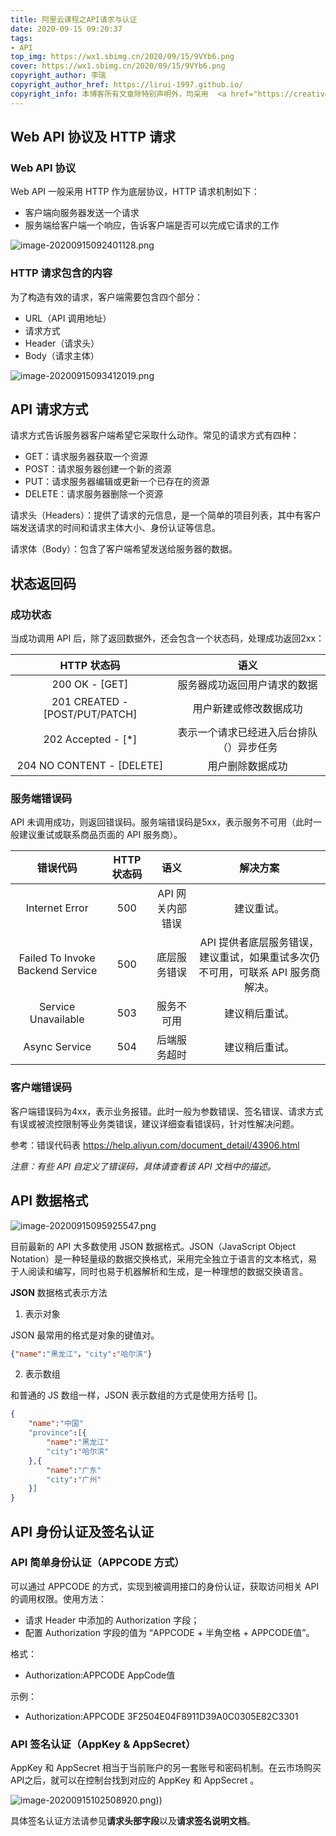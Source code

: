 ```yaml
---
title: 阿里云课程之API请求与认证
date: 2020-09-15 09:20:37
tags:
- API
top_img: https://wx1.sbimg.cn/2020/09/15/9VYb6.png
cover: https://wx1.sbimg.cn/2020/09/15/9VYb6.png
copyright_author: 李瑞
copyright_author_href: https://lirui-1997.github.io/
copyright_info: 本博客所有文章除特别声明外，均采用  <a href="https://creativecommons.org/licenses/by-nc-sa/4.0/">CC BY-NC-SA 4.0 </a> 许可协议。转载请注明出处！
---
```


## Web API 协议及 HTTP 请求

### Web API 协议

Web API 一般采用 HTTP 作为底层协议，HTTP 请求机制如下：
- 客户端向服务器发送一个请求
- 服务端给客户端一个响应，告诉客户端是否可以完成它请求的工作

![image-20200915092401128.png](https://cdn.jsdelivr.net/gh/LiRui-1997/hexo/image/API请求与认证/image-20200915092401128.png)

### HTTP 请求包含的内容

为了构造有效的请求，客户端需要包含四个部分：
- URL（API 调用地址）
- 请求方式
- Header（请求头）
- Body（请求主体）

![image-20200915093412019.png](https://cdn.jsdelivr.net/gh/LiRui-1997/hexo/image/API请求与认证/image-20200915093412019.png)

## API 请求方式

请求方式告诉服务器客户端希望它采取什么动作。常见的请求方式有四种：
- GET：请求服务器获取一个资源
- POST：请求服务器创建一个新的资源
- PUT：请求服务器编辑或更新一个已存在的资源
- DELETE：请求服务器删除一个资源

请求头（Headers）：提供了请求的元信息，是一个简单的项目列表，其中有客户端发送请求的时间和请求主体大小、身份认证等信息。

请求体（Body）：包含了客户端希望发送给服务器的数据。

## 状态返回码

### 成功状态

当成功调用 API 后，除了返回数据外，还会包含一个状态码，处理成功返回2xx：

|          HTTP 状态码           |                   语义                   |
| :----------------------------: | :--------------------------------------: |
|         200 OK - [GET]         |       服务器成功返回用户请求的数据       |
| 201 CREATED - [POST/PUT/PATCH] |          用户新建或修改数据成功          |
|       202 Accepted - [*]       | 表示一个请求已经进入后台排队（）异步任务 |
|   204 NO CONTENT - [DELETE]    |             用户删除数据成功             |

### 服务端错误码

API 未调用成功，则返回错误码。服务端错误码是5xx，表示服务不可用（此时一般建议重试或联系商品页面的 API 服务商）。

|             错误代码             | HTTP 状态码 |       语义       |                           解决方案                           |
| :------------------------------: | :---------: | :--------------: | :----------------------------------------------------------: |
|          Internet Error          |     500     | API 网关内部错误 |                          建议重试。                          |
| Failed To Invoke Backend Service |     500     |   底层服务错误   | API 提供者底层服务错误，建议重试，如果重试多次仍不可用，可联系 API 服务商解决。 |
|       Service Unavailable        |     503     |    服务不可用    |                        建议稍后重试。                        |
|          Async Service           |     504     |   后端服务超时   |                        建议稍后重试。                        |

### 客户端错误码

客户端错误码为4xx，表示业务报错。此时一般为参数错误、签名错误、请求方式有误或被流控限制等业务类错误，建议详细查看错误码，针对性解决问题。

参考：错误代码表 https://help.aliyun.com/document_detail/43906.html

*注意：有些 API 自定义了错误码，具体请查看该 API 文档中的描述。*

## API 数据格式

![image-20200915095925547.png](https://cdn.jsdelivr.net/gh/LiRui-1997/hexo/image/API请求与认证/image-20200915095925547.png)

目前最新的 API 大多数使用 JSON 数据格式。JSON（JavaScript Object Notation）是一种轻量级的数据交换格式，采用完全独立于语言的文本格式，易于人阅读和编写，同时也易于机器解析和生成，是一种理想的数据交换语言。

**JSON** 数据格式表示方法

1. 表示对象

JSON 最常用的格式是对象的键值对。

```JSON
{"name":"黑龙江"，"city":"哈尔滨"}
```

2. 表示数组

和普通的 JS 数组一样，JSON 表示数组的方式是使用方括号 []。
```JSON
{
	"name":"中国"
	"province":[{
		"name":"黑龙江"
		"city":"哈尔滨"
	},{
		"name":"广东"
		"city":"广州"
	}]
}
```

## API 身份认证及签名认证

### API 简单身份认证（APPCODE 方式）

可以通过 APPCODE 的方式，实现到被调用接口的身份认证，获取访问相关 API 的调用权限。使用方法：
- 请求 Header 中添加的 Authorization 字段；
- 配置 Authorization 字段的值为 “APPCODE + 半角空格 + APPCODE值”。

格式：
- Authorization:APPCODE AppCode值

示例：
- Authorization:APPCODE 3F2504E04F8911D39A0C0305E82C3301

### API 签名认证（AppKey & AppSecret）

AppKey 和 AppSecret 相当于当前账户的另一套账号和密码机制。在云市场购买API之后，就可以在控制台找到对应的 AppKey 和 AppSecret 。

![image-20200915102508920.png)](https://cdn.jsdelivr.net/gh/LiRui-1997/hexo/image/API请求与认证/image-20200915102508920.png))

具体签名认证方法请参见**请求头部字段**以及**请求签名说明文档**。











